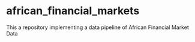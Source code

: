 # african_financial_markets
This a repository implementing a data pipeline of African Financial Market Data
